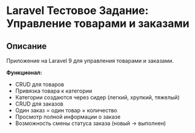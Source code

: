 # Laravel Тестовое Задание: Управление товарами и заказами

## Описание

Приложение на Laravel 9 для управления товарами и заказами.

**Функционал:**
- CRUD для товаров
- Привязка товара к категории
- Категории создаются через сидер (легкий, хрупкий, тяжелый)
- CRUD для заказов
- Один заказ = один товар × количество
- Просмотр полной информации о заказе
- Возможность смены статуса заказа (новый → выполнен)
